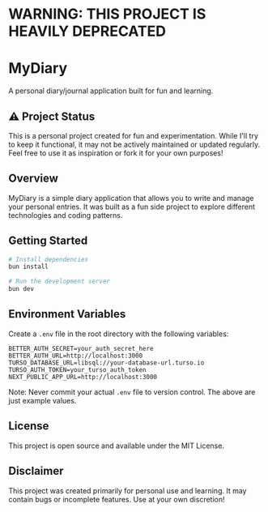# WARNING: THIS PROJECT IS HEAVILY DEPRECATED
# MyDiary

A personal diary/journal application built for fun and learning.

## ⚠️ Project Status

This is a personal project created for fun and experimentation. While I'll try to keep it functional, it may not be actively maintained or updated regularly. Feel free to use it as inspiration or fork it for your own purposes!

## Overview

MyDiary is a simple diary application that allows you to write and manage your personal entries. It was built as a fun side project to explore different technologies and coding patterns.

## Getting Started

```bash
# Install dependencies
bun install

# Run the development server
bun dev
```

## Environment Variables

Create a `.env` file in the root directory with the following variables:

```env
BETTER_AUTH_SECRET=your_auth_secret_here
BETTER_AUTH_URL=http://localhost:3000
TURSO_DATABASE_URL=libsql://your-database-url.turso.io
TURSO_AUTH_TOKEN=your_turso_auth_token
NEXT_PUBLIC_APP_URL=http://localhost:3000
```

Note: Never commit your actual `.env` file to version control. The above are just example values.

## License

This project is open source and available under the MIT License.

## Disclaimer

This project was created primarily for personal use and learning. It may contain bugs or incomplete features. Use at your own discretion!
